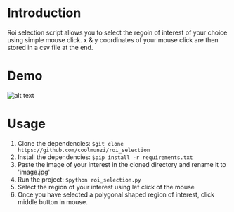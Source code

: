 # **Introduction**

Roi selection script allows you to select the regoin of interest of your
choice using simple mouse click. x & y coordinates of your mouse click are 
then stored in a csv file at the end.

# **Demo**


![alt text](demo.gif)


# **Usage**
1. Clone the dependencies: `$git clone https://github.com/coolmunzi/roi_selection`
2. Install the dependencies: `$pip install -r requirements.txt`
3. Paste the image of your interest in the cloned directory and rename it to 'image.jpg'
4. Run the project: `$python roi_selection.py`
5. Select the region of your interest using lef click of the mouse
6. Once you have selected a polygonal shaped region of interest, click middle button in mouse.

